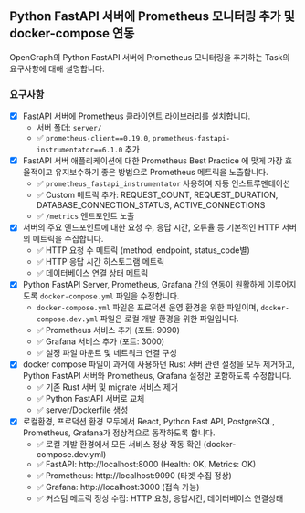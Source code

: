 ## Python FastAPI 서버에 Prometheus 모니터링 추가 및 docker-compose 연동

OpenGraph의 Python FastAPI 서버에 Prometheus 모니터링을 추가하는 Task의 요구사항에 대해 설명합니다.

### 요구사항
- [x] FastAPI 서버에 Prometheus 클라이언트 라이브러리를 설치합니다.
  - 서버 폴더: `server/`
  - ✅ `prometheus-client==0.19.0`, `prometheus-fastapi-instrumentator==6.1.0` 추가
- [x] FastAPI 서버 애플리케이션에 대한 Prometheus Best Practice 에 맞게 가장 효율적이고 유지보수하기 좋은 방법으로 Prometheus 메트릭을 노출합니다.
  - ✅ `prometheus_fastapi_instrumentator` 사용하여 자동 인스트루멘테이션
  - ✅ Custom 메트릭 추가: REQUEST_COUNT, REQUEST_DURATION, DATABASE_CONNECTION_STATUS, ACTIVE_CONNECTIONS
  - ✅ `/metrics` 엔드포인트 노출
- [x] 서버의 주요 엔드포인트에 대한 요청 수, 응답 시간, 오류율 등 기본적인 HTTP 서버의 메트릭을 수집합니다.
  - ✅ HTTP 요청 수 메트릭 (method, endpoint, status_code별)
  - ✅ HTTP 응답 시간 히스토그램 메트릭
  - ✅ 데이터베이스 연결 상태 메트릭
- [x] Python FastAPI Server, Prometheus, Grafana 간의 연동이 원활하게 이루어지도록 `docker-compose.yml` 파일을 수정합니다.
  - `docker-compose.yml` 파일은 프로덕션 운영 환경을 위한 파일이며, `docker-compose.dev.yml` 파일은 로컬 개발 환경을 위한 파일입니다.
  - ✅ Prometheus 서비스 추가 (포트: 9090)
  - ✅ Grafana 서비스 추가 (포트: 3000)
  - ✅ 설정 파일 마운트 및 네트워크 연결 구성
- [x] docker compose 파일이 과거에 사용하던 Rust 서버 관련 설정을 모두 제거하고, Python FastAPI 서버와 Prometheus, Grafana 설정만 포함하도록 수정합니다.
  - ✅ 기존 Rust 서버 및 migrate 서비스 제거
  - ✅ Python FastAPI 서버로 교체
  - ✅ server/Dockerfile 생성
- [x] 로컬환경, 프로덕션 환경 모두에서 React, Python Fast API, PostgreSQL, Prometheus, Grafana가 정상적으로 동작하도록 합니다.
  - ✅ 로컬 개발 환경에서 모든 서비스 정상 작동 확인 (docker-compose.dev.yml)
  - ✅ FastAPI: http://localhost:8000 (Health: OK, Metrics: OK)
  - ✅ Prometheus: http://localhost:9090 (타겟 수집 정상)
  - ✅ Grafana: http://localhost:3000 (접속 가능)
  - ✅ 커스텀 메트릭 정상 수집: HTTP 요청, 응답시간, 데이터베이스 연결상태